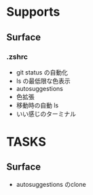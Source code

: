 
# Supports

## Surface

### .zshrc
- git status の自動化
- ls の最低限な色表示
- autosuggestions
- 色拡張
- 移動時の自動 ls
- いい感じのターミナル

###


# TASKS

## Surface
- autosuggestions のclone


